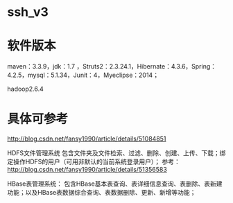  # ssh_v3
 # 软件版本
 maven：3.3.9，jdk：1.7 ，Struts2：2.3.24.1，Hibernate：4.3.6，Spring：4.2.5，mysql：5.1.34，Junit：4，Myeclipse：2014；
 
 hadoop2.6.4
 
 # 具体可参考
http://blog.csdn.net/fansy1990/article/details/51084851


HDFS文件管理系统 
包含文件夹及文件检索、过滤、删除、创建、上传、下载；绑定操作HDFS的用户（可用非默认的当前系统登录用户）；
参考：http://blog.csdn.net/fansy1990/article/details/51356583


HBase表管理系统：
包含HBase基本表查询、表详细信息查询、表删除、表新建功能；以及HBase表数据综合查询、表数据删除、更新、新增等功能；
